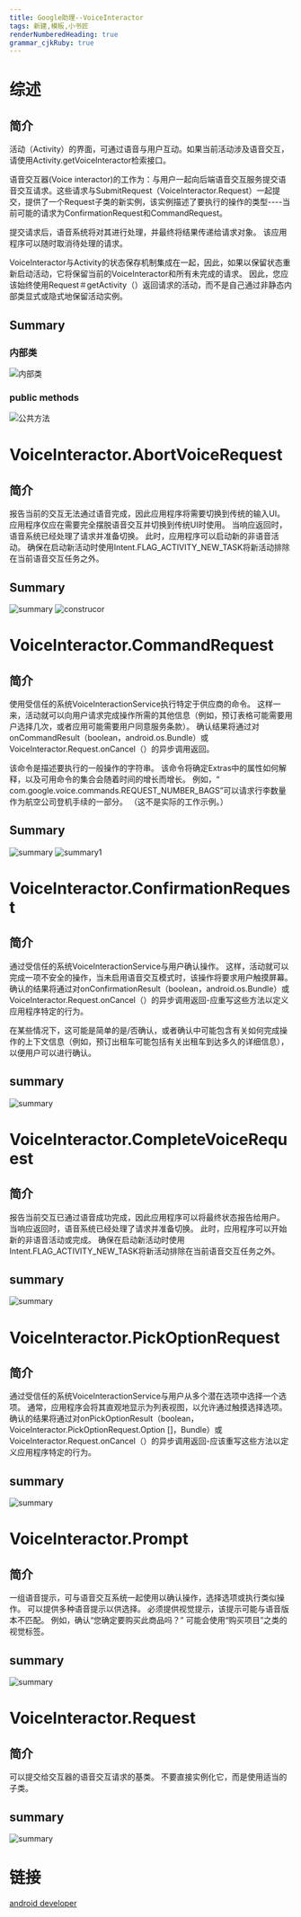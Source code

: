 ```yaml
---
title: Google助理--VoiceInteractor
tags: 新建,模板,小书匠
renderNumberedHeading: true
grammar_cjkRuby: true
---
```



# 综述
## 简介

活动（Activity）的界面，可通过语音与用户互动。如果当前活动涉及语音交互，请使用Activity.getVoiceInteractor检索接口。

语音交互器(Voice interactor)的工作为：与用户一起向后端语音交互服务提交语音交互请求。这些请求与SubmitRequest（VoiceInteractor.Request）一起提交，提供了一个Request子类的新实例，该实例描述了要执行的操作的类型----当前可能的请求为ConfirmationRequest和CommandRequest。

提交请求后，语音系统将对其进行处理，并最终将结果传递给请求对象。 该应用程序可以随时取消待处理的请求。

VoiceInteractor与Activity的状态保存机制集成在一起，因此，如果以保留状态重新启动活动，它将保留当前的VoiceInteractor和所有未完成的请求。 因此，您应该始终使用Request＃getActivity（）返回请求的活动，而不是自己通过非静态内部类显式或隐式地保留活动实例。

## Summary
### 内部类
![内部类](./images/内部类.png)

### public methods
![公共方法](./images/公共方法.png)


# VoiceInteractor.AbortVoiceRequest
## 简介
报告当前的交互无法通过语音完成，因此应用程序将需要切换到传统的输入UI。 应用程序仅应在需要完全摆脱语音交互并切换到传统UI时使用。 当响应返回时，语音系统已经处理了请求并准备切换。 此时，应用程序可以启动新的非语音活动。 确保在启动新活动时使用Intent.FLAG_ACTIVITY_NEW_TASK将新活动排除在当前语音交互任务之外。

## Summary
![summary](./images/summary.png)
![construcor](./images/construcor.png)

# VoiceInteractor.CommandRequest
## 简介
使用受信任的系统VoiceInteractionService执行特定于供应商的命令。 这样一来，活动就可以向用户请求完成操作所需的其他信息（例如，预订表格可能需要用户选择几次，或者应用可能需要用户同意服务条款）。 确认结果将通过对onCommandResult（boolean，android.os.Bundle）或VoiceInteractor.Request.onCancel（）的异步调用返回。

该命令是描述要执行的一般操作的字符串。 该命令将确定Extras中的属性如何解释，以及可用命令的集合会随着时间的增长而增长。 例如，“ com.google.voice.commands.REQUEST_NUMBER_BAGS”可以请求行李数量作为航空公司登机手续的一部分。 （这不是实际的工作示例。）

## Summary
![summary](./images/summary_1.png)
![summary1](./images/summary1.png)

# VoiceInteractor.ConfirmationRequest
## 简介
通过受信任的系统VoiceInteractionService与用户确认操作。 这样，活动就可以完成一项不安全的操作，当未启用语音交互模式时，该操作将要求用户触摸屏幕。 确认的结果将通过对onConfirmationResult（boolean，android.os.Bundle）或VoiceInteractor.Request.onCancel（）的异步调用返回-应重写这些方法以定义应用程序特定的行为。

在某些情况下，这可能是简单的是/否确认，或者确认中可能包含有关如何完成操作的上下文信息（例如，预订出租车可能包括有关出租车到达多久的详细信息），以便用户可以进行确认。

## summary
![summary](./images/summary_2.png)

# VoiceInteractor.CompleteVoiceRequest
## 简介
报告当前交互已通过语音成功完成，因此应用程序可以将最终状态报告给用户。 当响应返回时，语音系统已经处理了请求并准备切换。 此时，应用程序可以开始新的非语音活动或完成。 确保在启动新活动时使用Intent.FLAG_ACTIVITY_NEW_TASK将新活动排除在当前语音交互任务之外。

## summary
![summary](./images/summary_3.png)

# VoiceInteractor.PickOptionRequest
## 简介
通过受信任的系统VoiceInteractionService与用户从多个潜在选项中选择一个选项。 通常，应用程序会将其直观地显示为列表视图，以允许通过触摸选择选项。 确认的结果将通过对onPickOptionResult（boolean，VoiceInteractor.PickOptionRequest.Option []，Bundle）或VoiceInteractor.Request.onCancel（）的异步调用返回-应该重写这些方法以定义应用程序特定的行为。

## summary
![summary](./images/summary_4.png)

# VoiceInteractor.Prompt
## 简介
一组语音提示，可与语音交互系统一起使用以确认操作，选择选项或执行类似操作。 可以提供多种语音提示以供选择。 必须提供视觉提示，该提示可能与语音版本不匹配。 例如，确认“您确定要购买此商品吗？” 可能会使用“购买项目”之类的视觉标签。

## summary
![summary](./images/summary_6.png)

# VoiceInteractor.Request
## 简介
可以提交给交互器的语音交互请求的基类。 不要直接实例化它，而是使用适当的子类。

## summary
![summary](./images/summary_7.png)




#  链接
[android developer](https://developer.android.com/reference/android/app/VoiceInteractor)
